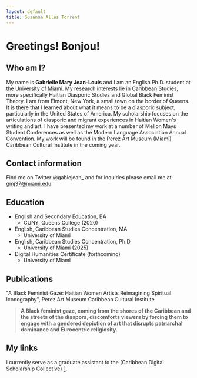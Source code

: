 ```yaml
---
layout: default
title: Susanna Alles Torrent
---
```

# Greetings! Bonjou!

## Who am I? 

My name is **Gabrielle Mary Jean-Louis** and I am an English Ph.D. student at the University of Miami. My research interests lie in Caribbean Studies, more specifically Haitian Diasporic Studies and Global Black Feminist Theory. I am from Elmont, New York, a small town on the border of Queens. It is there that I learned about what it means to be a diasporic subject, particularly in the United States of America. My scholarship focuses on the articulations of diasporic and migrant experiences in Haitian Women's writing and art. I have presented my work at a number of Mellon Mays Student Conferences as well as the Modern Language Association Annual Convention. My work will be found in the Perez Art Museum (Miami) Caribbean Cultural Institute in the coming year. 

## Contact information
Find me on Twitter @gabiejean_ and for inquiries please email me at gmj37@miami.edu

## Education 

* English and Secondary Education, BA
	* CUNY, Queens College (2020)
* English, Caribbean Studies Concentration, MA
	* University of Miami
* English, Caribbean Studies Concentration, Ph.D
	* University of Miami (2025)
* Digital Humanities Certificate (forthcoming)
	* University of Miami
	

## Publications 
"A Black Feminist Gaze: Haitian Women Artists Reimagining Spiritual Iconography", Perez Art Museum Caribbean Cultural Institute

> **A Black feminist gaze, coming from the shores of the Caribbean and the streets of the diaspora, discomforts viewers by forcing them to engage with a gendered depiction of art that disrupts patriarchal dominance and Eurocentric religiosity.**

## My links 

I currently serve as a graduate assistant to the (Caribbean Digital Scholarship Collective) [1]. 

[1]: https://cdscollective.org/summer-school/ 
